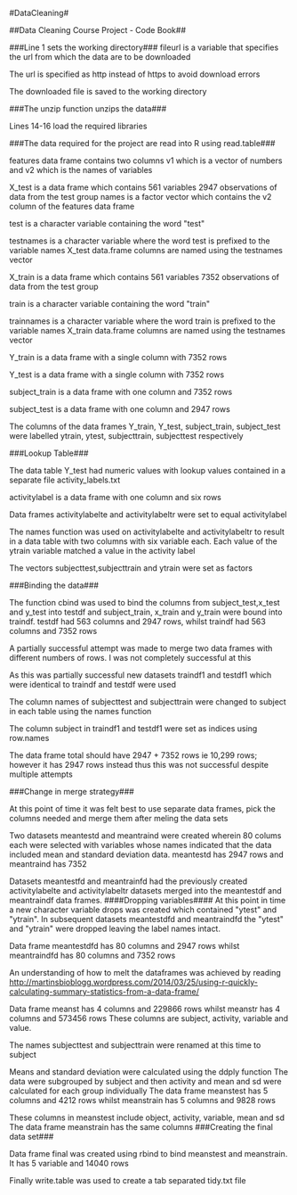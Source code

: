 #DataCleaning#


##Data Cleaning Course Project - Code Book##

###Line 1 sets the working directory###
fileurl is a variable that specifies the url from which the data are to be downloaded

The url is specified as http instead of https to avoid download errors

The downloaded file is saved to the working directory


###The unzip function unzips the data###


Lines 14-16 load the required libraries


###The data required for the project are read into R using read.table###

features data frame contains two columns v1 which is a vector of numbers and v2 which is the names of variables


X_test is a data frame which contains 561 variables 2947 observations of data from the test 
group
names is a factor vector which contains the v2 column of the features data frame

test is a character variable containing the word "test"

testnames is a character variable where the word test is prefixed to the variable names
X_test data.frame columns are named using the testnames vector


X_train is a data frame which contains 561 variables 7352 observations of data from the test group

train is a character variable containing the word "train"

trainnames is a character variable where the word train is prefixed to the variable names
X_train data.frame 
columns are named using the testnames vector


Y_train is a data frame with a single column with 7352 rows

Y_test is a data frame with a single column with 7352 rows


subject_train is a data frame with one column and 7352 rows

subject_test is a data frame with one column and 2947 rows


The columns of the data frames Y_train, Y_test, subject_train, subject_test were labelled ytrain, ytest, subjecttrain, subjecttest respectively


###Lookup Table###

The data table Y_test had numeric values with lookup values contained in a separate file activity_labels.txt

activitylabel is a data frame with one column and six rows

Data frames activitylabelte and activitylabeltr were set to equal activitylabel

The names function was used on activitylabelte and activitylabeltr to result in a data table with two columns with six variable each. Each value of the ytrain variable matched a value in the activity label


The vectors subjecttest,subjecttrain and ytrain were set as factors

###Binding the data###


The function cbind was used to bind the columns from subject_test,x_test and y_test into testdf and subject_train, x_train and y_train were bound into traindf. testdf had 563 columns and 2947 rows, whilst traindf had 563 columns and 7352 rows


A partially successful attempt was made to merge two data frames with different numbers of rows. 
I was not completely successful at this

As this was partially successful new datasets traindf1 and testdf1 which were identical to traindf and testdf were used

The column names of subjecttest and subjecttrain were changed to subject in each table using the names function

The column subject in traindf1 and testdf1 were set as indices using row.names


The data frame total should have 2947 + 7352 rows ie 10,299 rows; however it has 2947 rows instead thus this was not successful despite multiple attempts

###Change in merge strategy###



At this point of time it was felt best to use separate data frames, pick the columns needed and merge them after meling the data sets


Two datasets meantestd and meantraind were created wherein 80 colums each were selected with variables whose names indicated that the data included mean and standard deviation data. 
meantestd has 2947 rows and meantraind has 7352


Datasets meantestfd and meantrainfd had the previously created activitylabelte and activitylabeltr datasets merged into the meantestdf and meantraindf data frames. 
####Dropping variables####
At this point in time a new character variable drops was created which contained "ytest" and "ytrain". 
In subsequent datasets meantestdfd and meantraindfd the "ytest" and "ytrain" were dropped leaving the label names intact.

Data frame meantestdfd has 80 columns and 2947 rows whilst meantraindfd has 80 columns and 7352 rows

An understanding of how to melt the dataframes was achieved by reading 
http://martinsbioblogg.wordpress.com/2014/03/25/using-r-quickly-calculating-summary-statistics-from-a-data-frame/

Data frame meanst has 4 columns and 229866 rows whilst meanstr has 4 columns and 573456 rows
These columns are subject, activity, variable and value.

The names subjecttest and subjecttrain were renamed at this time to subject

Means and standard deviation were calculated using the ddply function
The data were subgrouped by subject and then activity and mean and sd were calculated for each group individually
The data frame meanstest has 5 columns and 4212 rows whilst meanstrain has 5 columns and 9828 rows

These columns in meanstest include object, activity, variable, mean and sd
The data frame meanstrain has the same columns
###Creating the final data set###



Data frame final was created using rbind to bind meanstest and meanstrain. 
It has 5 variable and 14040 rows


Finally write.table was used to create a tab separated tidy.txt file
